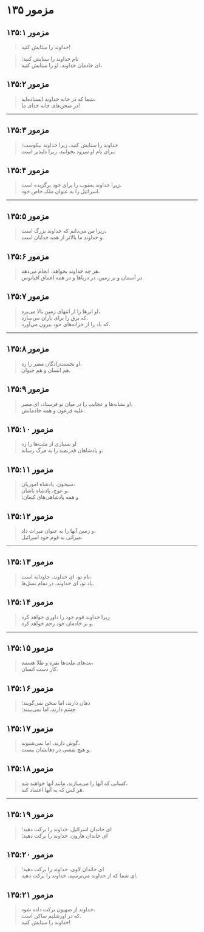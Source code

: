 # مزمور ۱۳۵

## مزمور ۱۳۵:۱

> خداوند را ستایش کنید!

> نام خداوند را ستایش کنید؛  
> ای خادمان خداوند، او را ستایش کنید،

## مزمور ۱۳۵:۲

> شما که در خانه خداوند ایستاده‌اید،  
> در صحن‌های خانه خدای ما!

---

## مزمور ۱۳۵:۳

> خداوند را ستایش کنید، زیرا خداوند نیکوست؛  
> برای نام او سرود بخوانید، زیرا دلپذیر است.

## مزمور ۱۳۵:۴

> زیرا خداوند یعقوب را برای خود برگزیده است،  
> اسرائیل را به عنوان ملک خاص خود.

---

## مزمور ۱۳۵:۵

> زیرا من می‌دانم که خداوند بزرگ است،  
> و خداوند ما بالاتر از همه خدایان است.

## مزمور ۱۳۵:۶

> هر چه خداوند بخواهد، انجام می‌دهد،  
> در آسمان و بر زمین، در دریاها و در همه اعماق اقیانوس.

## مزمور ۱۳۵:۷

> او ابرها را از انتهای زمین بالا می‌برد،  
> که برق را برای باران می‌سازد،  
> که باد را از خزانه‌های خود بیرون می‌آورد.

---

## مزمور ۱۳۵:۸

> او نخست‌زادگان مصر را زد،  
> هم انسان و هم حیوان.

## مزمور ۱۳۵:۹

> او نشانه‌ها و عجایب را در میان تو فرستاد، ای مصر،  
> علیه فرعون و همه خادمانش.

## مزمور ۱۳۵:۱۰

> او بسیاری از ملت‌ها را زد  
> و پادشاهان قدرتمند را به مرگ رساند:

## مزمور ۱۳۵:۱۱

> سیحون، پادشاه اموریان،  
> و عوج، پادشاه باشان،  
> و همه پادشاهی‌های کنعان؛

## مزمور ۱۳۵:۱۲

> و زمین آنها را به عنوان میراث داد،  
> میراثی به قوم خود اسرائیل.

---

## مزمور ۱۳۵:۱۳

> نام تو، ای خداوند، جاودانه است،  
> یاد تو، ای خداوند، در تمام نسل‌ها.

## مزمور ۱۳۵:۱۴

> زیرا خداوند قوم خود را داوری خواهد کرد  
> و بر خادمان خود رحم خواهد کرد.

---

## مزمور ۱۳۵:۱۵

> بت‌های ملت‌ها نقره و طلا هستند،  
> کار دست انسان.

## مزمور ۱۳۵:۱۶

> دهان دارند، اما سخن نمی‌گویند؛  
> چشم دارند، اما نمی‌بینند؛

## مزمور ۱۳۵:۱۷

> گوش دارند، اما نمی‌شنوند،  
> و هیچ نفسی در دهانشان نیست.

## مزمور ۱۳۵:۱۸

> کسانی که آنها را می‌سازند، مانند آنها خواهند شد،  
> هر کس که به آنها اعتماد کند.

---

## مزمور ۱۳۵:۱۹

> ای خاندان اسرائیل، خداوند را برکت دهید؛  
> ای خاندان هارون، خداوند را برکت دهید؛

## مزمور ۱۳۵:۲۰

> ای خاندان لاوی، خداوند را برکت دهید؛  
> ای شما که از خداوند می‌ترسید، خداوند را برکت دهید.

## مزمور ۱۳۵:۲۱

> خداوند از صهیون برکت داده شود،  
> که در اورشلیم ساکن است.  
> خداوند را ستایش کنید!
